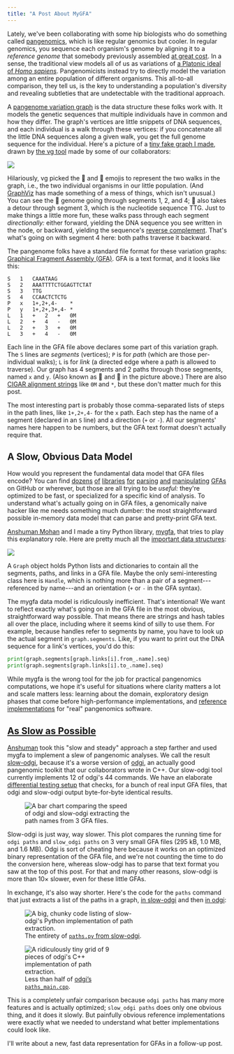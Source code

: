 ```yaml
---
title: "A Post About MyGFA"
---
```

Lately, we've been collaborating with some hip biologists who do something called [pangenomics][], which is like regular genomics but cooler. In regular genomics, you sequence each organism's genome by aligning it to a *reference genome* that somebody previously assembled [at great cost][denovo]. In a sense, the traditional view models all of us as variations of [a Platonic ideal of *Homo sapiens*][human-reference]. Pangenomicists instead try to directly model the variation among an entire population of different organisms. This all-to-all comparison, they tell us, is the key to understanding a population's diversity and revealing subtleties that are undetectable with the traditional approach.

A [pangenome variation graph][vg] is the data structure these folks work with.
It models the genetic sequences that multiple individuals have in common and how they differ.
The graph's vertices are little snippets of DNA sequences, and each individual is a walk through these vertices:
if you concatenate all the little DNA sequences along a given walk, you get the full genome sequence for the individual.
Here's a picture of a [tiny fake graph I made][tiny.gfa], drawn by [the vg tool][vg] made by some of our collaborators:

<img src="{{site.base}}/media/flatgfa/tiny.svg" class="img-responsive">

Hilariously, vg picked the 🎷 and 🕌 emojis to represent the two walks in the graph, i.e., the two individual organisms in our little population.
(And [GraphViz][] has made something of a mess of things, which isn't unusual.)
You can see the 🎷 genome going through segments 1, 2, and 4;
🕌 also takes a detour through segment 3, which is the nucleotide sequence TTG.
Just to make things a little more fun, these walks pass through each segment *directionally:*
either forward, yielding the DNA sequence you see written in the node, or backward, yielding the sequence's [reverse complement][revcomp].
That's what's going on with segment 4 here: both paths traverse it backward.

The pangenome folks have a standard file format for these variation graphs:
[Graphical Fragment Assembly (GFA)][gfa].
GFA is a text format, and it looks like this:

```
S	1	CAAATAAG
S	2	AAATTTTCTGGAGTTCTAT
S	3	TTG
S	4	CCAACTCTCTG
P	x	1+,2+,4-	*
P	y	1+,2+,3+,4-	*
L	1	+	2	+	0M
L	2	+	4	-	0M
L	2	+	3	+	0M
L	3	+	4	-	0M
```

Each line in the GFA file above declares some part of this variation graph.
The `S` lines are *segments* (vertices);
`P` is for *path* (which are those per-individual walks);
`L` is for *link* (a directed edge where a path is allowed to traverse).
Our graph has 4 segments and 2 paths through those segments, named `x` and `y`.
(Also known as 🎷 and 🕌 in the picture above.)
There are also [CIGAR alignment strings][cigar] like `0M` and `*`, but these don't matter much for this post.

The most interesting part is probably those comma-separated lists of steps in the path lines, like `1+,2+,4-` for the `x` path.
Each step has the name of a segment (declared in an `S` line) and a direction (`+` or `-`).
All our segments' names here happen to be numbers, but the GFA text format doesn't actually require that.

[denovo]: https://en.wikipedia.org/wiki/De_novo_sequence_assemblers
[pangenomics]: https://en.wikipedia.org/wiki/Pan-genome
[human-reference]: https://en.wikipedia.org/wiki/Reference_genome#Human_reference_genome
[vg]: https://github.com/vgteam/vg
[graphviz]: https://graphviz.org
[gfa]: https://github.com/GFA-spec/GFA-spec
[tiny.gfa]: {{site.base}}/media/flatgfa/tiny.gfa
[revcomp]: http://genewarrior.com/docs/exp_revcomp.jsp
[cigar]: https://jef.works/blog/2017/03/28/CIGAR-strings-for-dummies/

## A Slow, Obvious Data Model

How would you represent the fundamental data model that GFA files encode?
You can find [dozens][gfapy] [of][gfagraphs] [libraries][pygfa] [for][gfatools] [parsing][gfago] [and][gfakluge] [manipulating][rs-gfa] [GFAs][gfa_rust] on GitHub or wherever, but those are all trying to be *useful:*
they're optimized to be fast, or specialized for a specific kind of analysis.
To understand what's actually going on in GFA files, a genomically naive hacker like me needs something much dumber: the most straightforward possible in-memory data model that can parse and pretty-print GFA text.

[Anshuman Mohan][anshuman] and I made a tiny Python library, [mygfa][], that tries to play this explanatory role.
Here are pretty much all the [important data structures][mygfa-docs]:

<img src="{{site.base}}/media/flatgfa/mygfa.svg" class="img-responsive">

A `Graph` object holds Python lists and dictionaries to contain all the segments, paths, and links in a GFA file.
Maybe the only semi-interesting class here is `Handle`, which is nothing more than a pair of a segment---referenced by name---and an orientation (`+` or `-` in the GFA syntax).

The mygfa data model is ridiculously inefficient.
That's intentional!
We want to reflect exactly what's going on in the GFA file in the most obvious, straightforward way possible.
That means there are strings and hash tables all over the place, including where it seems kind of silly to use them.
For example, because handles refer to segments by name, you have to look up the actual segment in `graph.segments`.
Like, if you want to print out the DNA sequence for a link's vertices, you'd do this:

```py
print(graph.segments[graph.links[i].from_.name].seq)
print(graph.segments[graph.links[i].to_.name].seq)
```

While mygfa is the wrong tool for the job for practical pangenomics computations,
we hope it's useful for situations where clarity matters a lot and scale matters less:
learning about the domain,
exploratory design phases that come before high-performance implementations,
and [reference implementations][slow-odgi] for "real" pangenomics software.

[gfapy]: https://github.com/ggonnella/gfapy
[gfagraphs]: https://github.com/Tharos-ux/gfagraphs
[pygfa]: https://github.com/AlgoLab/pygfa
[gfatools]: https://github.com/lh3/gfatools
[gfago]: https://github.com/will-rowe/gfa
[gfakluge]: https://github.com/edawson/gfakluge
[rs-gfa]: https://github.com/chfi/rs-gfa
[gfa_rust]: https://github.com/ban-m/gfa_rust
[mygfa]: https://github.com/cucapra/pollen/tree/main/mygfa
[mygfa-docs]: https://cucapra.github.io/pollen/mygfa/
[anshuman]: https://www.cs.cornell.edu/~amohan/
[slow-odgi]: https://github.com/cucapra/pollen/tree/main/slow_odgi

## [As Slow as Possible][aslsp]

[Anshuman][] took this "slow and steady" approach a step farther and used mygfa to implement a slew of pangenomic analyses.
We call the result [slow-odgi][], because it's a worse version of [odgi][], an actually good pangenomic toolkit that our collaborators wrote in C++.
Our slow-odgi tool currently implements 12 of odgi's 44 commands.
We have an elaborate [differential testing setup][test] that checks, for a bunch of real input GFA files, that odgi and slow-odgi output byte-for-byte identical results.

<figure style="max-width: 250px;">
<img src="{{ site.base }}/media/flatgfa/paths-mini-slow.svg" alt="A bar chart comparing the speed of odgi and slow-odgi extracting the path names from 3 GFA files.">
</figure>

Slow-odgi is just way, way slower.
This plot compares the running time for `odgi paths` and `slow_odgi paths` on 3 very small GFA files (295&nbsp;kB, 1.0&nbsp;MB, and 1.6&nbsp;MB).
Odgi is sort of cheating here because it works on an optimized binary representation of the GFA file, and we're not counting the time to do the conversion here, whereas slow-odgi has to parse that text format you saw at the top of this post.
For that and many other reasons, slow-odgi is more than 10&times; slower, even for these little GFAs.

In exchange, it's also way shorter.
Here's the code for the `paths` command that just extracts a list of the paths in a graph, [in slow-odgi][slow-odgi paths] and then [in odgi][odgi paths]:

<div class="figrow">
<figure style="width: 55%">
<img src="{{ site.base }}/media/flatgfa/code-slow-odgi.png" alt="A big, chunky code listing of slow-odgi's Python implementation of path extraction.">
<figcaption>The entirety of <a href="https://github.com/cucapra/pollen/blob/main/slow_odgi/slow_odgi/paths.py"><code>paths.py</code> from slow-odgi</a>.</figcaption>
</figure>

<figure style="max-width: 43%">
<img src="{{ site.base }}/media/flatgfa/code-odgi.png" alt="A ridiculously tiny grid of 9 pieces of odgi's C++ implementation of path extraction.">
<figcaption>Less than half of <a href="https://github.com/pangenome/odgi/blob/master/src/subcommand/paths_main.cpp">odgi&rsquo;s <code>paths_main.cpp</code></a>.</figcaption>
</figure>
</div>

This is a completely unfair comparison because `odgi paths` has many more features and is actually optimized; `slow_odgi paths` does only one obvious thing, and it does it slowly.
But painfully obvious reference implementations were exactly what we needed to understand what better implementations could look like.

I'll write about a new, fast data representation for GFAs in a follow-up post.

[aslsp]: https://en.wikipedia.org/wiki/As_Slow_as_Possible
[odgi]: https://odgi.readthedocs.io/en/latest/
[test]: https://github.com/cucapra/pollen/blob/main/tests/turnt.toml
[slow-odgi paths]: https://github.com/cucapra/pollen/blob/main/slow_odgi/slow_odgi/paths.py
[odgi paths]: https://github.com/pangenome/odgi/blob/master/src/subcommand/paths_main.cpp
